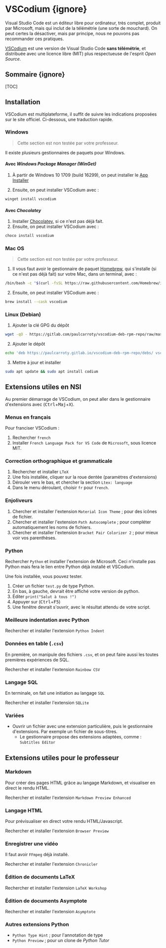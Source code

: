 # VSCodium {ignore}

Visual Studio Code est un éditeur libre pour ordinateur, très complet, produit par Microsoft, mais qui inclut de la télémétrie (une sorte de mouchard). On peut certes la désactiver, mais par principe, nous ne pouvons pas recommander ces pratiques.

[VSCodium](https://vscodium.com/) est une version de Visual Studio Code **sans télémétrie**, et distribuée avec une licence libre (MIT) plus respectueuse de l'esprit *Open Source*.

## Sommaire {ignore}

[TOC]

## Installation

VSCodium est multiplateforme, il suffit de suivre les indications proposées sur le site officiel.
Ci-dessous, une traduction rapide.

### Windows

> Cette section est non testée par votre professeur.

Il existe plusieurs gestionnaires de paquets pour Windows.

#### Avec *Windows Package Manager (WinGet)*
1. À partir de Windows 10 1709 (build 16299), on peut installer le [App Installer](https://www.microsoft.com/en-us/p/app-installer/9nblggh4nns1?activetab=pivot:overviewtab)

2. Ensuite, on peut installer VSCodium avec :
```bash
winget install vscodium 
```

#### Avec *Chocolatey*
1. Installer [Chocolatey](https://chocolatey.org/), si ce n'est pas déjà fait.
2. Ensuite, on peut installer VSCodium avec :
```bash
choco install vscodium 
```

### Mac OS
> Cette section est non testée par votre professeur.

1. Il vous faut avoir le gestionnaire de paquet [Homebrew](https://brew.sh/index_fr), qui s'installe (si ce n'est pas déjà fait) sur votre Mac, dans un terminal, avec :
```bash
/bin/bash -c "$(curl -fsSL https://raw.githubusercontent.com/Homebrew/install/HEAD/install.sh)"
```

2. Ensuite, on peut installer VSCodium avec :
```bash
brew install --cask vscodium 
```

### Linux (Debian)
1. Ajouter la clé GPG du dépôt
```bash
wget -qO - https://gitlab.com/paulcarroty/vscodium-deb-rpm-repo/raw/master/pub.gpg | gpg --dearmor | sudo dd of=/etc/apt/trusted.gpg.d/vscodium.gpg 
```
2. Ajouter le dépôt
```bash
echo 'deb https://paulcarroty.gitlab.io/vscodium-deb-rpm-repo/debs/ vscodium main' | sudo tee --append /etc/apt/sources.list.d/vscodium.list 
```
3. Mettre à jour et installer
```bash
sudo apt update && sudo apt install codium 
```

## Extensions utiles en NSI

Au premier démarrage de VSCodium, on peut aller dans le gestionnaire d'extensions avec (<kbd>Ctrl</kbd>+<kbd>Maj</kbd>+<kbd>X</kbd>).

### Menus en français

Pour franciser VSCodium :
1. Rechercher `french`
2. Installer `French Language Pack for VS Code` de `Microsoft`, sous licence MIT.

### Correction orthographique et grammaticale

1. Rechercher et installer `LTeX`
2. Une fois installée, cliquer sur la roue dentée (paramètres d'extensions)
3. Dérouler vers le bas, et chercher la section `Ltex: language`
4. Dans le menu déroulant, choisir `fr` pour `french`.

### Enjoliveurs
1. Chercher et installer l'extension `Material Icon Theme` ; pour des icônes de fichier.
2. Chercher et installer l'extension `Path Autocomplete` ; pour compléter automatiquement les noms de fichiers.
3. Chercher et installer l'extension `Bracket Pair Colorizer 2` ; pour mieux voir vos parenthèses.


### Python
Rechercher `Python` et installer l'extension de Microsoft. Ceci n'installe pas Python mais fera le lien entre Python déjà installé et VSCodium.

Une fois installée, vous pouvez tester.
1. Créer un fichier `test.py` de type Python.
2. En bas, à gauche, devrait être affiché votre version de python.
3. Éditer `print("Salut à tous !")`
4. Appuyer sur (<kbd>Ctrl</kbd>+<kbd>F5</kbd>)
5. Une fenêtre devrait s'ouvrir, avec le résultat attendu de votre script.

### Meilleure indentation avec Python

Rechercher et installer l'extension `Python Indent`

### Données en table (`.csv`)
En première, on manipule des fichiers `.csv`, et on peut faire aussi les toutes premières expériences de SQL.

Rechercher et installer l'extension `Rainbow CSV`

### Langage SQL
En terminale, on fait une initiation au langage `SQL`

Rechercher et installer l'extension `SQLite`

### Variées

* Ouvrir un fichier avec une extension particulière, puis le gestionnaire d'extensions. Par exemple un fichier de sous-titres.
    * Le gestionnaire propose des extensions adaptées, comme : `Subtitles Editor`

## Extensions utiles pour le professeur

### Markdown
Pour créer des pages HTML grâce au langage Markdown, et visualiser en direct le rendu HTML.

Rechercher et installer l'extension `Markdown Preview Enhanced`

### Langage HTML
Pour prévisualiser en direct votre rendu HTML/Javascript.

Rechercher et installer l'extension `Browser Preview`

### Enregistrer une vidéo
Il faut avoir `FFmpeg` déjà installé.

Rechercher et installer l'extension `Chronicler`

### Édition de documents LaTeX

Rechercher et installer l'extension `LaTeX Workshop`

### Édition de documents Asymptote

Rechercher et installer l'extension `Asymptote`

### Autres extensions Python

* `Python Type Hint` ; pour l'annotation de type
* `Python Preview` ; pour un clone de *Python Tutor*
